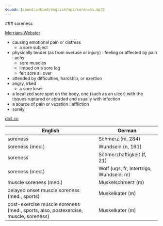 ```yaml
---
sound: [sound:ankimd/english/mp3/soreness.mp3]
---
```


\### soreness

[Merriam-Webster](https://www.merriam-webster.com/dictionary/soreness)

- causing emotional pain or distress
    - a sore subject
- physically tender (as from overuse or injury) : feeling or affected by pain : achy
    - sore muscles
    - limped on a sore leg
    - felt sore all over
- attended by difficulties, hardship, or exertion
- angry, irked
    - a sore loser
- a localized sore spot on the body, one (such as an ulcer) with the tissues ruptured or abraded and usually with infection
- a source of pain or vexation : affliction
- sorely

[dict.cc](https://www.dict.cc/soreness)

| English        | German       |
| -------------- | ------------ |
| soreness | Schmerz (m, 284) |
| soreness (med.) | Wundsein (n, 161) |
| soreness | Schmerzhaftigkeit (f, 21) |
| soreness (med.) | Wolf (ugs, fr, Intertrigo, Wundsein, m) |
| muscle soreness (med.) | Muskelschmerz (m) |
| delayed onset muscle soreness <DOMS> (med., sports) | Muskelkater (m) |
| post-exercise muscle soreness (med., sports, also, postexercise, muscle, soreness) | Muskelkater (m) |
